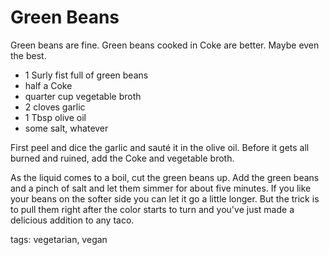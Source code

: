 Green Beans
===================

Green beans are fine. Green beans cooked in Coke are better. Maybe even the best.

* 1 Surly fist full of green beans
* half a Coke
* quarter cup vegetable broth
* 2 cloves garlic
* 1 Tbsp olive oil
* some salt, whatever

First peel and dice the garlic and sauté it in the olive oil. Before it gets all burned and ruined, add the Coke and vegetable broth.

As the liquid comes to a boil, cut the green beans up. Add the green beans and a pinch of salt and let them simmer for about five minutes. If you like your beans on the softer side you can let it go a little longer. But the trick is to pull them right after the color starts to turn and you've just made a delicious addition to any taco.

tags: vegetarian, vegan
